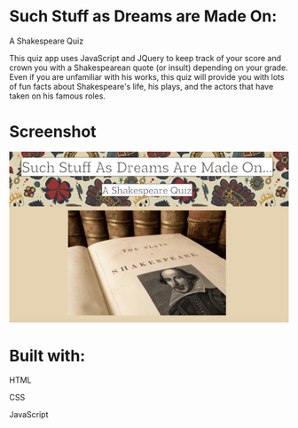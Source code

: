 # Such Stuff as Dreams are Made On: 
A Shakespeare Quiz

This quiz app uses JavaScript and JQuery to keep track of your score and crown you with a Shakespearean quote (or insult) depending on your grade. Even if you are unfamiliar with his works, this quiz will provide you with lots of fun facts about Shakespeare's life, his plays, and the actors that have taken on his famous roles.


# Screenshot

![Intro](/screenshots/shakespeare-quiz.png?raw=true)

# Built with:

HTML

CSS

JavaScript